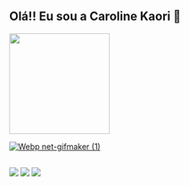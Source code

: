 ## Olá!! Eu sou a Caroline Kaori 🦇
<div>
<a href="https://github.com/Noguitsune10">
 <img height="180em" src="https://github-readme-stats.vercel.app/api?username=Noguitsune10&show_icons=true&theme=midnight-purple&include_all_commits=true&count_private=true"/>
 </div>
 
![Webp net-gifmaker (1)](https://user-images.githubusercontent.com/89114370/130366990-9360d8e7-2949-4587-bfd0-191e114e591b.gif)

##

<div>
 <a href="https://instagram.com/Noguitsune10" target="_blank"><img src=https://img.shields.io/badge/Instagram-E4405F?style=for-the-badge&logo=instagram&logoColor=white"
target="_blank"></a>
  <a href="https://www.linkedin.com/in/caroline-kaori-shinotsuka-436500210"target="_blank"><img src=https://img.shields.io/badge/LinkedIn-0077B5?style=for-the-badge&logo=linkedin&logoColor=white"
  target="_blank"></a>
  <a href = "mailto:carolinekaorishinotsukag@gmail.com"><img src="https://img.shields.io/badge/Gmail-D14836?style=for-the-badge&logo=gmail&logoColor=white"
  target="_blank"></a>

